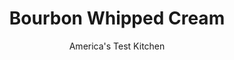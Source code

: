 ---
layout: ../../layouts/MarkdownPostLayout.astro
title: Bourbon Whipped Cream
author: America's Test Kitchen
pubDate: 2023-03-15
description: "This recipe adds the smoky sweetness of bourbon to rich whipped cream for a special finishing touch to any dessert."
image_url: https://res.cloudinary.com/hksqkdlah/image/upload/ar_1:1,c_fill,dpr_2.0,f_auto,fl_lossy.progressive.strip_profile,g_faces:auto,q_auto:low,w_344/10894_sfs-bourbonwhippedcreamv2-5-275523
tags: ["Desserts or Baked Goods","Dessert Pies"]
calories: 1356
protein: 
carbohydrates: 
fats: 
fiber: 
ingredients: ["1 1/2 cups, heavy cream, chilled","2 tablespoons, bourbon","1 1/2 tablespoons, confectioners' sugar","3/4 teaspoon, vanilla extract"]
serves: 24
time: "6 minutes"
instructions: ["Using stand mixer fitted with whisk, mix all ingredients together on medium-low speed until foamy, about 1 minute. Increase speed to high and whip until stiff peaks form, 1 to 3 minutes."]
nutrition: ["11 mg Potassium","9 mg Phosphorus","9 mg Calcium","1 mg Magnesium","5 mg Sodium","5 g Fat","1 g Monounsaturated","20 mg Cholesterol","3 g Saturated","9 g Water","61 µg Vitamin A","56 kcal Energy","1356 calories"]
notes: "Keep the heavy cream cold until you start whipping. Confectioners’ sugar produces a more stable whipped cream than granulated sugar."
---